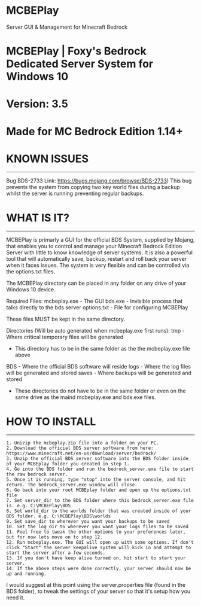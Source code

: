 # MCBEPlay
Server GUI &amp; Management for Minecraft Bedrock

# MCBEPlay | Foxy's Bedrock Dedicated Server System for Windows 10
# Version: 3.5
# Made for MC Bedrock Edition 1.14+



# KNOWN ISSUES #
----------------
Bug BDS-2733
Link: https://bugs.mojang.com/browse/BDS-2733)
This bug prevents the system from copying two key world files during a backup whilst the server is running preventing regular backups.

# WHAT IS IT? #
---------------

MCBEPlay is primarly a GUI for the official BDS System, supplied by Mojang, that enables you to control and manage your Minecraft Bedrock Edition Server with little to know knowledge of server systems.
It is also a powerful tool that will automatically save, backup, restart and roll back your server when it faces issues.
The system is very flexible and can be controlled via the options.txt files.

The MCBEPlay directory can be placed in any folder on any drive of your Windows 10 device.

Required Files:
  mcbeplay.exe 		- The GUI
  bds.exe 			- Invisible process that talks directly to the bds server
  options.txt 		- File for configuring MCBEPlay

  These files MUST be kept in the same directory.

Directories (Will be auto generated when mcbeplay.exe first runs):
  tmp					- Where critical temporary files will be generated
  - This directory has to be in the same folder as the the mcbeplay.exe file above

  BDS					- Where the official BDS software will reside
  logs					- Where the log files will be generated and stored
  saves					- Where backups will be generated and stored
  - These directories do not have to be in the same folder or even on the same drive as the maind mcbeplay.exe and bds.exe files.

# HOW TO INSTALL #
------------------
	1. Unizip the mcbeplay.zip file into a folder on your PC.
	2. Download the official BDS server software from here: https://www.minecraft.net/en-us/download/server/bedrock/
	3. Unzip the official BDS server software into the BDS folder inside of your MCBEplay folder you created in step 1.
	4. Go into the BDS folder and run the bedrock_server.exe file to start the raw bedrock server.
	5. Once it is running, type "stop" into the server console, and hit return. The bedrock_server.exe window will close.
	6. Go back into your root MCBEplay folder and open up the options.txt file
	7. Set server_dir to the BDS folder where this bedrock_server.exe file is. e.g. C:\MCBEPlay\BDS
	8. Set world_dir to the worlds folder that was created inside of your BDS folder. e.g. C:\MCBEPlay\BDS\worlds
	9. Set save_dir to wherever you want your backups to be saved
	10. Set the log_dir to wherever you want your logs files to be saved
	11. Feel free to tweak the other options to your preferences later, but for now lets move on to step 12.
	12. Run mcbeplay.exe. The GUI will open up with some options. If don't click "Start" the server keepalive system will kick in and attempt to start the server after a few seconds.
	13. If you don't have keep alive turned on, hit start to start your server.
	14. If the above steps were done correctly, your server should now be up and running.
	
I would suggest at this point using the server.properties file (found in the BDS folder), to tweak the settings of your server so that it's setup how you need it.
